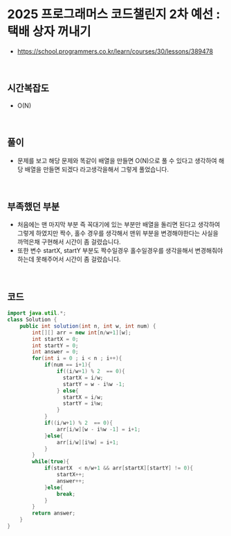# 2025 프로그래머스 코드챌린지 2차 예선 : 택배 상자 꺼내기

- https://school.programmers.co.kr/learn/courses/30/lessons/389478

<br>

## 시간복잡도

- O(N)

<br>

## 풀이

- 문제를 보고 해당 문제와 똑같이 배열을 만들면 O(N)으로 풀 수 있다고 생각하여 해당 배열을 만들면 되겠다 라고생각을해서 그렇게 풀었습니다.

<br>

## 부족했던 부분

- 처음에는 맨 마지막 부분 즉 꼭대기에 있는 부분만 배열을 돌리면 된다고 생각하여 그렇게 하였지만 짝수, 홀수 경우를 생각해서 맨위 부분을 변경해야한다는 사실을 까먹은채 구현해서 시간이 좀 걸렸습니다.
- 또한 변수 startX, startY 부분도 짝수일경우 홀수일경우를 생각을해서 변경해줘야하는데 못해주어서 시간이 좀 걸렸습니다.

<br>

## 코드

```java
import java.util.*;
class Solution {
    public int solution(int n, int w, int num) {
        int[][] arr = new int[n/w+1][w];
        int startX = 0;
        int startY = 0;
        int answer = 0;
        for(int i = 0 ; i < n ; i++){
            if(num == i+1){
                if((i/w+1) % 2  == 0){
                  startX = i/w;
                  startY = w - i%w -1;
                } else{
                  startX = i/w;
                  startY = i%w;    
                }
            }
            if((i/w+1) % 2  == 0){
                arr[i/w][w - i%w -1] = i+1;
            }else{
                arr[i/w][i%w] = i+1;
            }
        }
        while(true){
            if(startX  < n/w+1 && arr[startX][startY] != 0){
                startX++;
                answer++;
            }else{
                break;
            }
        }
        return answer;
    }
}
```
